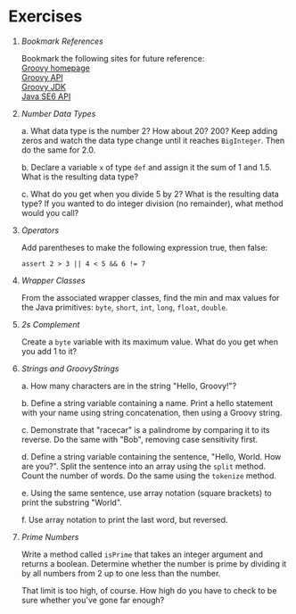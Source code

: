 Exercises
==========

1. *Bookmark References*
    
    Bookmark the following sites for future reference:  
        [Groovy homepage](http://groovy.codehaus.org)  
        [Groovy API](http://groovy.codehaus.org/gapi/)  
        [Groovy JDK](http://groovy.codehaus.org/groovy-jdk/)  
        [Java SE6 API](http://docs.oracle.com/javase/6/docs/api/)
        
2. *Number Data Types*

    a. What data type is the number 2? How about 20? 200? Keep adding zeros and watch the data type change until it reaches `BigInteger`. Then do the same for 2.0.
    
    b. Declare a variable `x` of type `def` and assign it the sum of 1 and 1.5. What is the resulting data type?
    
    c. What do you get when you divide 5 by 2? What is the resulting data type? If you wanted to do integer division (no remainder), what method would you call?
    
3. *Operators*
    
    Add parentheses to make the following expression true, then false:
    
    `assert 2 > 3 || 4 < 5 && 6 != 7`
    
4. *Wrapper Classes*

    From the associated wrapper classes, find the min and max values for the Java primitives: `byte`, `short`, `int`, `long`, `float`, `double`.

4. *2s Complement*

    Create a `byte` variable with its maximum value. What do you get when you add 1 to it?

3. *Strings and GroovyStrings*

    a. How many characters are in the string "Hello, Groovy!"?
    
    b. Define a string variable containing a name. Print a hello statement with your name using string concatenation, then using a Groovy string.
    
    c. Demonstrate that "racecar" is a palindrome by comparing it to its reverse. Do the same with "Bob", removing case sensitivity first.
    
    d. Define a string variable containing the sentence, "Hello, World. How are you?". Split the sentence into an array using the `split` method. Count the number of words. Do the same using the `tokenize` method.
    
    e. Using the same sentence, use array notation (square brackets) to print the substring "World".
    
    f. Use array notation to print the last word, but reversed.
    
4. *Prime Numbers*

    Write a method called `isPrime` that takes an integer argument and returns a boolean. Determine whether the number is prime by dividing it by all numbers from 2 up to one less than the number.
    
    That limit is too high, of course. How high do you have to check to be sure whether you've gone far enough?
    
    
    
    
